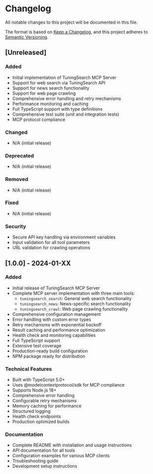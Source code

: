 # Changelog

All notable changes to this project will be documented in this file.

The format is based on [Keep a Changelog](https://keepachangelog.com/en/1.0.0/),
and this project adheres to [Semantic Versioning](https://semver.org/spec/v2.0.0.html).

## [Unreleased]

### Added
- Initial implementation of TuningSearch MCP Server
- Support for web search via TuningSearch API
- Support for news search functionality
- Support for web page crawling
- Comprehensive error handling and retry mechanisms
- Performance monitoring and caching
- Full TypeScript support with type definitions
- Comprehensive test suite (unit and integration tests)
- MCP protocol compliance

### Changed
- N/A (initial release)

### Deprecated
- N/A (initial release)

### Removed
- N/A (initial release)

### Fixed
- N/A (initial release)

### Security
- Secure API key handling via environment variables
- Input validation for all tool parameters
- URL validation for crawling operations

## [1.0.0] - 2024-01-XX

### Added
- Initial release of TuningSearch MCP Server
- Complete MCP server implementation with three main tools:
  - `tuningsearch_search`: General web search functionality
  - `tuningsearch_news`: News-specific search functionality  
  - `tuningsearch_crawl`: Web page crawling functionality
- Comprehensive configuration management
- Error handling with custom error types
- Retry mechanisms with exponential backoff
- Result caching and performance optimization
- Health check and monitoring capabilities
- Full TypeScript support
- Extensive test coverage
- Production-ready build configuration
- NPM package ready for distribution

### Technical Features
- Built with TypeScript 5.0+
- Uses @modelcontextprotocol/sdk for MCP compliance
- Supports Node.js 18+
- Comprehensive error handling
- Configurable retry mechanisms
- Memory caching for performance
- Structured logging
- Health check endpoints
- Production optimized builds

### Documentation
- Complete README with installation and usage instructions
- API documentation for all tools
- Configuration examples for various MCP clients
- Troubleshooting guide
- Development setup instructions